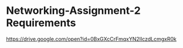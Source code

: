 # Networking-Assignment-2 Requirements
https://drive.google.com/open?id=0BxGXcCrFmqxYN2lIczdLcmgxR0k
